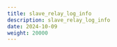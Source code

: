 ```yaml
---
title: slave_relay_log_info
description: slave_relay_log_info
date: 2024-10-09
weight: 20000
---
```

<style>
th, td {
  border: 1px solid rgb(190, 190, 190);
}
</style>
